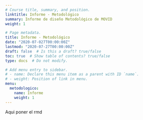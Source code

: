 ```yaml
---
# Course title, summary, and position.
linktitle: Informe - Metodológico
summary: Informe de diseño Metodológico de MOVID
weight: 1

# Page metadata.
title: Informe - Metodológico
date: "2020-07-027T00:00:00Z"
lastmod: "2020-07-27T00:00:00Z"
draft: false  # Is this a draft? true/false
toc: true  # Show table of contents? true/false
type: docs  # Do not modify.

# Add menu entry to sidebar.
# - name: Declare this menu item as a parent with ID `name`.
# - weight: Position of link in menu.
menu:
  metodologico:
    name: Informe
    weight: 1
---
```


Aqui poner el rmd
